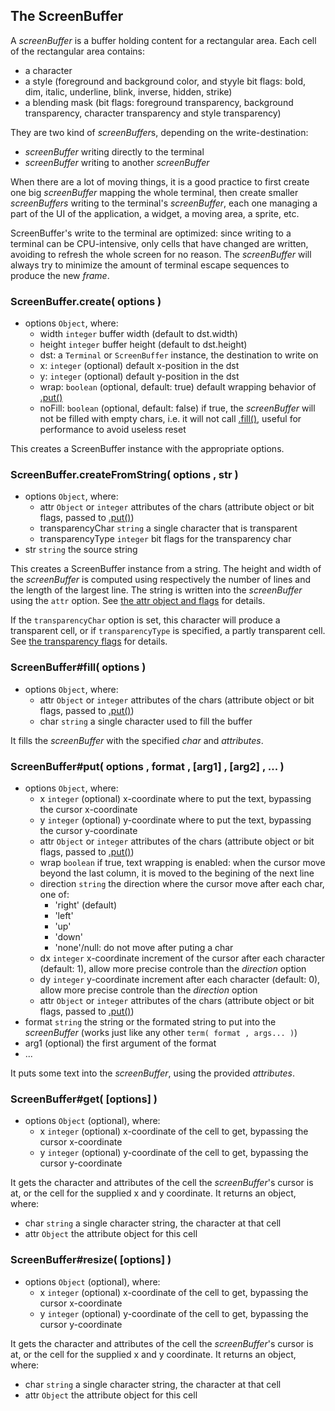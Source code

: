 

## The ScreenBuffer

A *screenBuffer* is a buffer holding content for a rectangular area.
Each cell of the rectangular area contains:

* a character
* a style (foreground and background color, and styyle bit flags: bold, dim, italic, underline, blink,
  inverse, hidden, strike)
* a blending mask (bit flags: foreground transparency, background transparency, character transparency
  and style transparency)

They are two kind of *screenBuffer*s, depending on the write-destination:

* *screenBuffer* writing directly to the terminal
* *screenBuffer* writing to another *screenBuffer*

When there are a lot of moving things, it is a good practice to first create one big *screenBuffer* mapping the whole terminal,
then create smaller *screenBuffers* writing to the terminal's *screenBuffer*, each one managing a part of the UI of the application,
a widget, a moving area, a sprite, etc.

ScreenBuffer's write to the terminal are optimized: since writing to a terminal can be CPU-intensive, only cells
that have changed are written, avoiding to refresh the whole screen for no reason.
The *screenBuffer* will always try to minimize the amount of terminal escape sequences to produce the new *frame*.



<a name="ref.ScreenBuffer.create"></a>
### ScreenBuffer.create( options )

* options `Object`, where:
	* width `integer` buffer width (default to dst.width)
	* height `integer` buffer height (default to dst.height)
	* dst: a `Terminal` or `ScreenBuffer` instance, the destination to write on
	* x: `integer` (optional) default x-position in the dst
	* y: `integer` (optional) default y-position in the dst
	* wrap: `boolean` (optional, default: true) default wrapping behavior of [.put()](#ref.ScreenBuffer.put)
	* noFill: `boolean` (optional, default: false) if true, the *screenBuffer* will not be filled with empty chars,
	  i.e. it will not call [.fill()](#ref.ScreenBuffer.fill), useful for performance to avoid useless reset

This creates a ScreenBuffer instance with the appropriate options.



<a name="ref.ScreenBuffer.createFromString"></a>
### ScreenBuffer.createFromString( options , str )

* options `Object`, where:
	* attr `Object` or `integer` attributes of the chars (attribute object or bit flags, passed to [.put()](#ref.ScreenBuffer.put))
	* transparencyChar `string` a single character that is transparent
	* transparencyType `integer` bit flags for the transparency char
* str `string` the source string

This creates a ScreenBuffer instance from a string.
The height and width of the *screenBuffer* is computed using respectively the number of lines and the length of the largest line.
The string is written into the *screenBuffer* using the `attr` option.
See [the attr object and flags](#ref.ScreenBuffer.attr) for details.

If the `transparencyChar` option is set, this character will produce a transparent cell, or if `transparencyType` is specified,
a partly transparent cell.
See [the transparency flags](#ref.ScreenBuffer.transparency-flags) for details.



<a name="ref.ScreenBuffer.fill"></a>
### ScreenBuffer#fill( options )

* options `Object`, where:
	* attr `Object` or `integer` attributes of the chars (attribute object or bit flags, passed to [.put()](#ref.ScreenBuffer.put))
	* char `string` a single character used to fill the buffer

It fills the *screenBuffer* with the specified *char* and *attributes*.



<a name="ref.ScreenBuffer.put"></a>
### ScreenBuffer#put( options , format , [arg1] , [arg2] , ... )

* options `Object`, where:
	* x `integer` (optional) x-coordinate where to put the text, bypassing the cursor x-coordinate
	* y `integer` (optional) y-coordinate where to put the text, bypassing the cursor y-coordinate
	* attr `Object` or `integer` attributes of the chars (attribute object or bit flags, passed to [.put()](#ref.ScreenBuffer.put))
	* wrap `boolean` if true, text wrapping is enabled: when the cursor move beyond the last column, it is moved to the begining
	  of the next line
	* direction `string` the direction where the cursor move after each char, one of:
		* 'right' (default)
		* 'left'
		* 'up'
		* 'down'
		* 'none'/null: do not move after puting a char
	* dx `integer` x-coordinate increment of the cursor after each character (default: 1),
	  allow more precise controle than the *direction* option
	* dy `integer` y-coordinate increment after each character (default: 0),
	  allow more precise controle than the *direction* option
	* attr `Object` or `integer` attributes of the chars (attribute object or bit flags, passed to [.put()](#ref.ScreenBuffer.put))
* format `string` the string or the formated string to put into the *screenBuffer*
  (works just like any other `term( format , args... )`)
* arg1 (optional) the first argument of the format
* ...

It puts some text into the *screenBuffer*, using the provided *attributes*.



<a name="ref.ScreenBuffer.get"></a>
### ScreenBuffer#get( [options] )

* options `Object` (optional), where:
	* x `integer` (optional) x-coordinate of the cell to get, bypassing the cursor x-coordinate
	* y `integer` (optional) y-coordinate of the cell to get, bypassing the cursor y-coordinate

It gets the character and attributes of the cell the *screenBuffer*'s cursor is at, or the cell for the supplied x and y coordinate.
It returns an object, where:
* char `string` a single character string, the character at that cell
* attr `Object` the attribute object for this cell




<a name="ref.ScreenBuffer.resize"></a>
### ScreenBuffer#resize( [options] )

* options `Object` (optional), where:
	* x `integer` (optional) x-coordinate of the cell to get, bypassing the cursor x-coordinate
	* y `integer` (optional) y-coordinate of the cell to get, bypassing the cursor y-coordinate

It gets the character and attributes of the cell the *screenBuffer*'s cursor is at, or the cell for the supplied x and y coordinate.
It returns an object, where:
* char `string` a single character string, the character at that cell
* attr `Object` the attribute object for this cell




<a name="ref.ScreenBuffer.attr"></a>
<a name="ref.ScreenBuffer.transparency-flags"></a>


